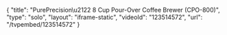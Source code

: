 {
    "title": "PurePrecision\u2122 8 Cup Pour-Over Coffee Brewer (CPO-800)",
    "type": "solo",
    "layout": "iframe-static",
    "videoId": "123514572",
    "url": "\/tvpembed\/123514572"
}